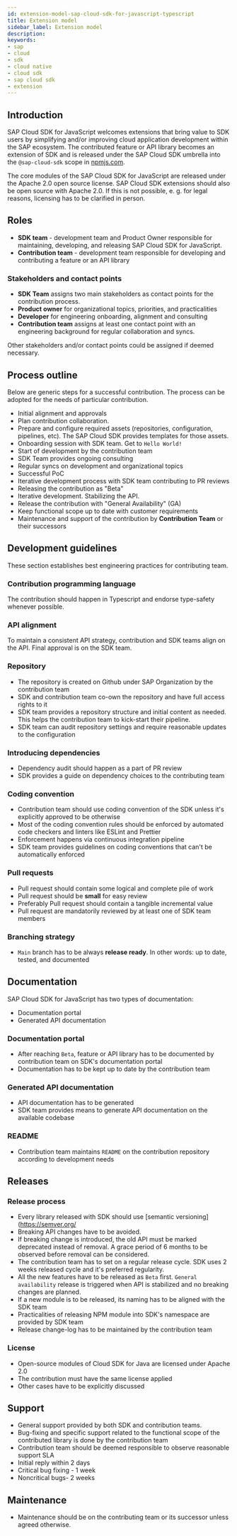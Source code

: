```yaml
---
id: extension-model-sap-cloud-sdk-for-javascript-typescript
title: Extension model
sidebar_label: Extension model
description:
keywords:
- sap
- cloud
- sdk
- cloud native
- cloud sdk
- sap cloud sdk
- extension
---
```


## Introduction

SAP Cloud SDK for JavaScript welcomes extensions that bring value to SDK users by simplifying and/or improving cloud application development within the SAP ecosystem. The contributed feature or API library becomes an extension of SDK and is released under the SAP Cloud SDK umbrella into the `@sap-cloud-sdk` scope in [npmjs.com](https://www.npmjs.com/).

The core modules of the SAP Cloud SDK for JavaScript are released under the Apache 2.0 open source license. SAP Cloud SDK extensions should also be open source with Apache 2.0. If this is not possible, e. g. for legal reasons, licensing has to be clarified in person.

## Roles

- **SDK team** - development team and Product Owner responsible for maintaining, developing, and releasing SAP Cloud SDK for JavaScript.
- **Contribution team** - development team responsible for developing and contributing a feature or an API library

### Stakeholders and contact points

- **SDK Team** assigns two main stakeholders as contact points for the contribution process.
- **Product owner**  for organizational topics, priorities, and practicalities
- **Developer** for engineering onboarding, alignment and consulting
- **Contribution team** assigns at least one contact point with an engineering background for regular collaboration and syncs.

Other stakeholders and/or contact points could be assigned if deemed necessary.

## Process outline

Below are generic steps for a successful contribution. The process can be adopted for the needs of particular contribution.

- Initial alignment and approvals
- Plan contribution collaboration.
- Prepare and configure required assets (repositories, configuration, pipelines, etc). The SAP Cloud SDK provides templates for those assets.
- Onboarding session with SDK team. Get to `Hello World!`
- Start of development by the contribution team
- SDK Team provides ongoing consulting
- Regular syncs on development and organizational topics
- Successful PoC
- Iterative development process with SDK team contributing to PR reviews
- Releasing the contribution as "Beta"
- Iterative development. Stabilizing the API.
- Release the contribution with "General Availability" (GA)
- Keep functional scope up to date with customer requirements
- Maintenance and support of the contribution by **Contribution Team** or their successors

## Development guidelines

These section establishes best engineering practices for contributing team.

### Contribution programming language

The contribution should happen in Typescript and endorse type-safety whenever possible.

### API alignment

To maintain a consistent API strategy, contribution and SDK teams align on the API. Final approval is on the SDK team.

### Repository

- The repository is created on Github under SAP Organization by the contribution team
- SDK and contribution team co-own the repository and have full access rights to it
- SDK team provides a repository structure and initial content as needed. This helps the contribution team to kick-start their pipeline.
- SDK team can audit repository settings and require reasonable updates to the configuration

### Introducing dependencies

- Dependency audit should happen as a part of PR review
- SDK provides a guide on dependency choices to the contributing team

### Coding convention

- Contribution team should use coding convention of the SDK unless it's explicitly approved to be otherwise
- Most of the coding convention rules should be enforced by automated code checkers and linters like ESLint and Prettier
- Enforcement happens via continuous integration pipeline
- SDK team provides guidelines on coding conventions that can't be automatically enforced

### Pull requests

- Pull request should contain some logical and complete pile of work
- Pull request should be **small**  for easy review
- Preferably Pull request should contain a tangible incremental value
- Pull request are mandatorily reviewed by at least one of SDK team members

### Branching strategy

- `Main` branch has to be always **release ready**. In other words: up to date, tested, and documented

## Documentation

SAP Cloud SDK for JavaScript has two types of documentation:

- Documentation portal
- Generated API documentation

### Documentation portal

- After reaching `Beta`, feature or API library has to be documented by contribution team on SDK's documentation portal
- Documentation has to be kept up to date by the contribution team

### Generated API documentation

- API documentation has to be generated
- SDK team provides means to generate API documentation on the available codebase

### README

- Contribution team maintains `README` on the contribution repository according to development needs

## Releases

### Release process

- Every library released with SDK should use [semantic versioning](https://semver.org/
- Breaking API changes have to be avoided.
- If breaking change is introduced, the old API must be marked deprecated instead of removal. A grace period of 6 months to be observed before removal can be considered.
- The contribution team has to set on a regular release cycle. SDK uses 2 weeks released cycle and it's preferred regularity.
- All the new features have to be released as `Beta` first. `General availability` release is triggered when API is stabilized and no breaking changes are planned.
- If a new module is to be released, its naming has to be aligned with the SDK team
- Practicalities of releasing NPM module into SDK's namespace are provided by SDK team
- Release change-log has to be maintained by the contribution team


### License

- Open-source modules of Cloud SDK for Java are licensed under Apache 2.0
- The contribution must have the same license applied
- Other cases have to be explicitly discussed


## Support

- General support provided by both SDK and contribution teams.
- Bug-fixing and specific support related to the functional scope of the contributed library is done by the contribution team
- Contribution team should be deemed responsible to observe reasonable support SLA
- Initial reply within 2 days
- Critical bug fixing - 1 week
- Noncritical bugs- 2 weeks

## Maintenance

- Maintenance should be on the contributing team or its successor unless agreed otherwise.
